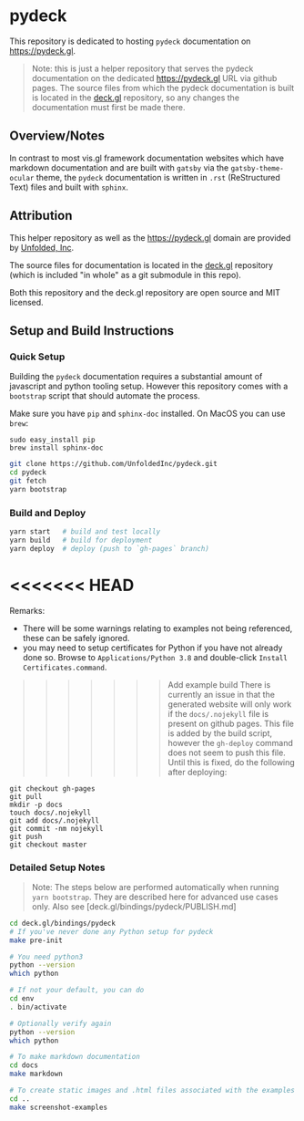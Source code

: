 # pydeck

This repository is dedicated to hosting `pydeck` documentation on https://pydeck.gl.

> Note: this is just a helper repository that serves the pydeck documentation on the dedicated https://pydeck.gl URL via github pages. The source files from which the pydeck documentation is built is located in the [deck.gl](https://github.com/uber/deck.gl) repository, so any changes the documentation must first be made there.

## Overview/Notes

In contrast to most vis.gl framework documentation websites which have markdown documentation and are built with `gatsby` via the `gatsby-theme-ocular` theme, the `pydeck` documentation is written in `.rst` (ReStructured Text) files and built with `sphinx`.

## Attribution

This helper repository as well as the https://pydeck.gl domain are provided by [Unfolded, Inc](https://www.unfolded.ai).

The source files for documentation is located in the [deck.gl](https://github.com/uber/deck.gl) repository (which is included "in whole" as a git submodule in this repo).

Both this repository and the deck.gl repository are open source and MIT licensed.

## Setup and Build Instructions

### Quick Setup

Building the `pydeck` documentation requires a substantial amount of javascript and python tooling setup. However this repository comes with a `bootstrap` script that should automate the process.

Make sure you have `pip` and `sphinx-doc` installed. On MacOS you can use `brew`:
```
sudo easy_install pip
brew install sphinx-doc
```

```sh
git clone https://github.com/UnfoldedInc/pydeck.git
cd pydeck
git fetch
yarn bootstrap
```

### Build and Deploy

```sh
yarn start   # build and test locally
yarn build   # build for deployment
yarn deploy  # deploy (push to `gh-pages` branch)
```

<<<<<<< HEAD
=======
Remarks:
- There will be some warnings relating to examples not being referenced, these can be safely ignored.
- you may need to setup certificates for Python if you have not already done so. Browse to `Applications/Python 3.8` and double-click `Install Certificates.command`.

>>>>>>> Add example build
> There is currently an issue in that the generated website will only work if the `docs/.nojekyll` file is present on github pages. This file is added by the build script, however the `gh-deploy` command does not seem to push this file. Until this is fixed, do the following after deploying:

```
git checkout gh-pages
git pull
mkdir -p docs
touch docs/.nojekyll
git add docs/.nojekyll
git commit -nm nojekyll
git push
git checkout master
```

### Detailed Setup Notes

> Note: The steps below are performed automatically when running `yarn bootstrap`. They are described here for advanced use cases only. Also see [deck.gl/bindings/pydeck/PUBLISH.md]

```bash
cd deck.gl/bindings/pydeck
# If you've never done any Python setup for pydeck
make pre-init

# You need python3
python --version
which python

# If not your default, you can do 
cd env
. bin/activate

# Optionally verify again
python --version
which python

# To make markdown documentation
cd docs
make markdown

# To create static images and .html files associated with the examples in `examples/`
cd ..
make screenshot-examples
```
